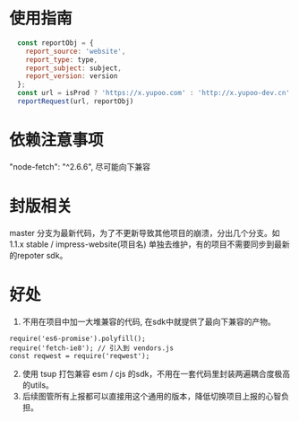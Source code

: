 # 使用指南
```js
  const reportObj = {
    report_source: 'website',
    report_type: type,
    report_subject: subject,
    report_version: version
  };
  const url = isProd ? 'https://x.yupoo.com' : 'http://x.yupoo-dev.cn' + '/r/c/a?name=yupoo_internal';
  reportRequest(url, reportObj)
```



# 依赖注意事项

"node-fetch": "^2.6.6", 尽可能向下兼容

# 封版相关

master 分支为最新代码，为了不更新导致其他项目的崩溃，分出几个分支。如 1.1.x stable / impress-website(项目名) 单独去维护，有的项目不需要同步到最新的repoter sdk。

# 好处
1. 不用在项目中加一大堆兼容的代码, 在sdk中就提供了最向下兼容的产物。
```
require('es6-promise').polyfill();
require('fetch-ie8'); // 引入到 vendors.js
const reqwest = require('reqwest');
```
2. 使用 tsup 打包兼容 esm / cjs 的sdk，不用在一套代码里封装两遍耦合度极高的utils。
3. 后续图管所有上报都可以直接用这个通用的版本，降低切换项目上报的心智负担。